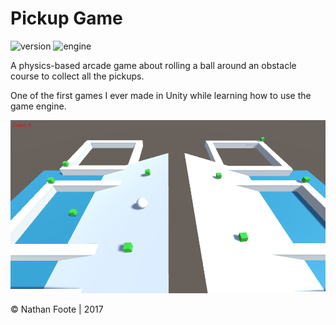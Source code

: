 # Pickup Game

![version](https://img.shields.io/badge/Version-1.0-green)
![engine](https://img.shields.io/badge/Engine-Unity-blue)

A physics-based arcade game about rolling a ball around an obstacle course to collect all the pickups.

One of the first games I ever made in Unity while learning how to use the game engine.

<p align="center">
  <img src="BallBois/Assets/Screenshot 2023-07-06 111516.png" />
</p>

© Nathan Foote | 2017
